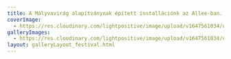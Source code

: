 ```yaml
---
title: A Mályvavirág alapítványnak épített installációnk az Allee-ban.
coverImage:
  - https://res.cloudinary.com/lightpositive/image/upload/v1647561034/uploads/A%20M%C3%A1lyvavir%C3%A1g%20alap%C3%ADtv%C3%A1nynak%20%C3%A9p%C3%ADtett%20install%C3%A1ci%C3%B3nk%20az%20Allee-ban./M%C3%A1lyva1.jpg
galleryImages: 
  - https://res.cloudinary.com/lightpositive/image/upload/v1647561034/uploads/A%20M%C3%A1lyvavir%C3%A1g%20alap%C3%ADtv%C3%A1nynak%20%C3%A9p%C3%ADtett%20install%C3%A1ci%C3%B3nk%20az%20Allee-ban./M%C3%A1lyva1.jpg
layout: galleryLayout_festival.html
---
```

